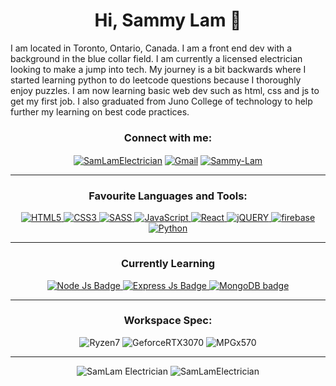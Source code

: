 <h1 align="center">Hi, Sammy Lam 👋</h1>

<p>I am located in Toronto, Ontario, Canada. I am a front end dev with a background in the blue collar field. I am currently a licensed electrician looking to make a jump into tech. My journey is a bit backwards where I started learning python to do leetcode questions because I thoroughly enjoy puzzles. I am now learning basic web dev such as html, css and js to get my first job. I also graduated from Juno College of technology to help further my learning on best code practices. </p>

<h3 align="center">Connect with me:</h3>
<p align="center">
<a href="https://github.com/SamLamElectrician" target="__blank"><img align="center" src="https://img.shields.io/badge/GitHub-100000?style=for-the-badge&logo=github&logoColor=white" alt="SamLamElectrician"/></a>
<a href="sammylam505@gmail.com" target="__blank"><img align="center" alt="Gmail" src="https://img.shields.io/badge/Gmail-D14836?style=for-the-badge&logo=gmail&logoColor=white" alt="sammylam505@gmail.com"/></a>
<a href="https://www.linkedin.com/in/sammy-lam-front-end-dev-electrician/" target="__blank"><img align="center" src="https://img.shields.io/badge/LinkedIn-0077B5?style=for-the-badge&logo=linkedin&logoColor=white" alt="Sammy-Lam"/></a>
</p>

---

<h3 align="center">Favourite Languages and Tools:</h3>
<p align="center"> 
   <a href="https://en.wikipedia.org/wiki/HTML" target="__blank"> <img alt="HTML5" src="https://img.shields.io/badge/html5%20-%23E34F26.svg?&style=for-the-badge&logo=html5&logoColor=white"/> </a> 
  <a href="https://en.wikipedia.org/wiki/CSS" target="__blank"> <img alt="CSS3" src="https://img.shields.io/badge/css3%20-%231572B6.svg?&style=for-the-badge&logo=css3&logoColor=white"/> </a> 
  <a href="https://sass-lang.com/" target="__blank"> <img alt="SASS" src="https://img.shields.io/badge/Sass-CC6699?style=for-the-badge&logo=sass&logoColor=white"/> </a> 
  <a href="https://developer.mozilla.org/en-US/docs/Web/JavaScript" target="__blank"> <img alt="JavaScript" src="https://img.shields.io/badge/javascript%20-%23323330.svg?&style=for-the-badge&logo=javascript&logoColor=%23F7DF1E"/> </a> 
  <a href="https://reactjs.org/" target="__blank"> <img alt="React" src="https://img.shields.io/badge/react%20-%2320232a.svg?&style=for-the-badge&logo=react&logoColor=%2361DAFB"/> </a> 
  <a href="https://jquery.com/" target="__blank"> <img alt="jQUERY" src="https://img.shields.io/badge/jQuery-0769AD?style=for-the-badge&logo=jquery&logoColor=white"/> </a> 
  <a href="https://firebase.google.com/" target="__blank"> <img alt="firebase" src="https://img.shields.io/badge/firebase-ffca28?style=for-the-badge&logo=firebase&logoColor=black"/> </a> 
  <a href="https://www.python.org" target="__blank"> <img alt="Python" src="https://img.shields.io/badge/python%20-%2314354C.svg?&style=for-the-badge&logo=python&logoColor=white"/> </a> <br/>
<p align="center">

---
  
  
<h3 align="center">Currently Learning</h3>
<p align="center">
<a href="https://nodejs.org/en/" target="__blank"> <img alt="Node Js Badge" src="https://img.shields.io/badge/Node.js-339933?style=for-the-badge&logo=nodedotjs&logoColor=white"/> </a> 
<a href="https://expressjs.com/" target="__blank"> <img alt="Express Js Badge" src="https://img.shields.io/badge/Express.js-000000?style=for-the-badge&logo=express&logoColor=white"/> </a> 
<a href="https://www.mongodb.com/" target="__blank"> <img alt="MongoDB badge" src="https://img.shields.io/badge/MongoDB-4EA94B?style=for-the-badge&logo=mongodb&logoColor=white"/> </a>
</p>
  
---

<h3 align="center">Workspace Spec:</h3>
<p align="center">
<img alt="Ryzen7" src="https://img.shields.io/badge/AMD-Ryzen_7_3800X-ED1C24?style=for-the-badge&logo=amd&logoColor=white"/>
<img alt="GeforceRTX3070" src="https://img.shields.io/badge/NVIDIA-RTX3070-76B900?style=for-the-badge&logo=nvidia&logoColor=white"/>
<img alt="MPGx570" src="https://img.shields.io/badge/MSI-MPG%20X570%20GAMING%20PRO%20CARBON%20WIFI%20Gaming-blueviolet?style=for-the-badge&logo=msi&logoColor=white" />
</p>

---
<div align="center">
  <span><img src="https://github-readme-stats.vercel.app/api/top-langs?username=samlamelectrician"&show_icons=true&locale=en&layout=compact" alt="SamLam Electrician" /></span>
  <span><img src="https://github-readme-stats.vercel.app/api?username=samlamelectrician" alt="SamLamElectrician"/></span>
</div>

